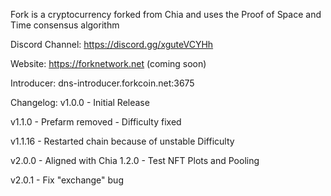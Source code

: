 Fork is a cryptocurrency forked from Chia and uses the Proof of Space and Time consensus algorithm

Discord Channel: https://discord.gg/xguteVCYHh

Website: https://forknetwork.net (coming soon)

Introducer: dns-introducer.forkcoin.net:3675

Changelog:
v1.0.0 - Initial Release

v1.1.0 - Prefarm removed
       - Difficulty fixed

v1.1.16 - Restarted chain because of unstable Difficulty

v2.0.0 - Aligned with Chia 1.2.0
       - Test NFT Plots and Pooling

v2.0.1 - Fix "exchange" bug

